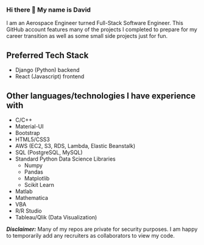 ### Hi there 👋 My name is David

I am an Aerospace Engineer turned Full-Stack Software Engineer. This GitHub account features many of the projects I completed to prepare for my career transition as well as some small side projects just for fun.

## Preferred Tech Stack
- Django (Python) backend
- React (Javascript) frontend

## Other languages/technologies I have experience with
- C/C++
- Material-UI
- Bootstrap
- HTML5/CSS3
- AWS (EC2, S3, RDS, Lambda, Elastic Beanstalk)
- SQL (PostgreSQL, MySQL)
- Standard Python Data Science Libraries
  - Numpy
  - Pandas
  - Matplotlib
  - Scikit Learn
- Matlab
- Mathematica
- VBA
- R/R Studio
- Tableau/Qlik (Data Visualization)

***Disclaimer:***
Many of my repos are private for security purposes. I am happy to temporarily add any recruiters as collaborators to view my code.

<!--
**david-delgrosso/david-delgrosso** is a ✨ _special_ ✨ repository because its `README.md` (this file) appears on your GitHub profile.

Here are some ideas to get you started:

- 🔭 I’m currently working on ...
- 🌱 I’m currently learning ...
- 👯 I’m looking to collaborate on ...
- 🤔 I’m looking for help with ...
- 💬 Ask me about ...
- 📫 How to reach me: ...
- 😄 Pronouns: ...
- ⚡ Fun fact: ...
-->

